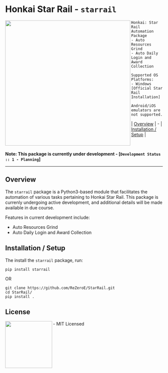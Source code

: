 # Honkai Star Rail - `starrail`


<img src="https://i.imgur.com/8Elhiqy.jpg" width="400" height="auto" align="left"/>
<ul>
  
```
Honkai: Star Rail Automation Package
- Auto Resources Grind
- Auto Daily Login and Award Collection

Supported OS Platforms:
- Windows [Official Star Rail Installation]

Android/iOS emulators are not supported.
```

| [Overview](https://github.com/ReZeroE/StarRail#installation--setup) |  -  |
[Installation / Setup](https://github.com/ReZeroE/StarRail#installation--setup) |

</ul>
<br clear="left"/>

**Note: This package is currently under development - [`Development Status :: 1 - Planning`]**

***


## Overview


The `starrail` package is a Python3-based module that facilitates the automation of various tasks pertaining to Honkai Star Rail. This package is currenly undergoing active development, and additional details will be made available in due course.

Features in current development include:
- Auto Resources Grind
- Auto Daily Login and Award Collection

## Installation / Setup
The install the `starrail` package, run:
```shell
pip install starrail
```
OR
```shell
git clone https://github.com/ReZeroE/StarRail.git
cd StarRail/
pip install .
```


## License

<img src="https://upload.wikimedia.org/wikipedia/commons/thumb/0/0c/MIT_logo.svg/220px-MIT_logo.svg.png" align="left" width="150"/>

<ul>
 - MIT Licensed
</ul>

<br clear="left"/>
